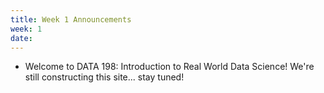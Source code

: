 ```yaml
---
title: Week 1 Announcements
week: 1
date: 
---
```

* Welcome to DATA 198: Introduction to Real World Data Science! We're still constructing this site... stay tuned! 